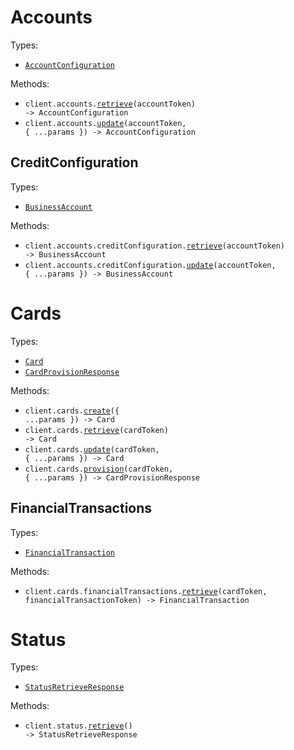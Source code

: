 # Accounts

Types:

- <code><a href="./src/resources/accounts/accounts.ts">AccountConfiguration</a></code>

Methods:

- <code title="get /accounts/{account_token}">client.accounts.<a href="./src/resources/accounts/accounts.ts">retrieve</a>(accountToken) -> AccountConfiguration</code>
- <code title="patch /accounts/{account_token}">client.accounts.<a href="./src/resources/accounts/accounts.ts">update</a>(accountToken, { ...params }) -> AccountConfiguration</code>

## CreditConfiguration

Types:

- <code><a href="./src/resources/accounts/credit-configuration.ts">BusinessAccount</a></code>

Methods:

- <code title="get /accounts/{account_token}/credit_configuration">client.accounts.creditConfiguration.<a href="./src/resources/accounts/credit-configuration.ts">retrieve</a>(accountToken) -> BusinessAccount</code>
- <code title="patch /accounts/{account_token}/credit_configuration">client.accounts.creditConfiguration.<a href="./src/resources/accounts/credit-configuration.ts">update</a>(accountToken, { ...params }) -> BusinessAccount</code>

# Cards

Types:

- <code><a href="./src/resources/cards/cards.ts">Card</a></code>
- <code><a href="./src/resources/cards/cards.ts">CardProvisionResponse</a></code>

Methods:

- <code title="post /cards">client.cards.<a href="./src/resources/cards/cards.ts">create</a>({ ...params }) -> Card</code>
- <code title="get /cards/{card_token}">client.cards.<a href="./src/resources/cards/cards.ts">retrieve</a>(cardToken) -> Card</code>
- <code title="patch /cards/{card_token}">client.cards.<a href="./src/resources/cards/cards.ts">update</a>(cardToken, { ...params }) -> Card</code>
- <code title="post /cards/{card_token}/provision">client.cards.<a href="./src/resources/cards/cards.ts">provision</a>(cardToken, { ...params }) -> CardProvisionResponse</code>

## FinancialTransactions

Types:

- <code><a href="./src/resources/cards/financial-transactions.ts">FinancialTransaction</a></code>

Methods:

- <code title="get /cards/{card_token}/financial_transactions/{financial_transaction_token}">client.cards.financialTransactions.<a href="./src/resources/cards/financial-transactions.ts">retrieve</a>(cardToken, financialTransactionToken) -> FinancialTransaction</code>

# Status

Types:

- <code><a href="./src/resources/status.ts">StatusRetrieveResponse</a></code>

Methods:

- <code title="get /status">client.status.<a href="./src/resources/status.ts">retrieve</a>() -> StatusRetrieveResponse</code>
